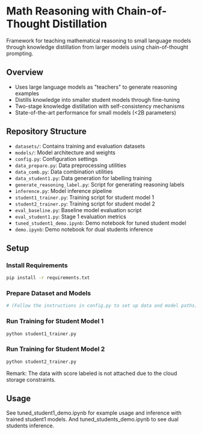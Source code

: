 # Math Reasoning with Chain-of-Thought Distillation

Framework for teaching mathematical reasoning to small language models through knowledge distillation from larger models using chain-of-thought prompting.

## Overview
- Uses large language models as "teachers" to generate reasoning examples
- Distills knowledge into smaller student models through fine-tuning
- Two-stage knowledge distillation with self-consistency mechanisms
- State-of-the-art performance for small models (<2B parameters)

## Repository Structure

- `datasets/`: Contains training and evaluation datasets
- `models/`: Model architecture and weights
- `config.py`: Configuration settings
- `data_prepare.py`: Data preprocessing utilities
- `data_comb.py`: Data combination utilities
- `data_student1.py`: Data generation for labelling training
- `generate_reasoning_label.py`: Script for generating reasoning labels
- `inference.py`: Model inference pipeline
- `student1_trainer.py`: Training script for student model 1 
- `student2_trainer.py`: Training script for student model 2
- `eval_baseline.py`: Baseline model evaluation script
- `eval_student1.py`: Stage 1 evaluation metrics
- `tuned_student1_demo.ipynb`: Demo notebook for tuned student model
- `demo.ipynb`: Demo notebook for dual students inference

## Setup
### Install Requirements
```bash
pip install -r requirements.txt
```
### Prepare Dataset and Models
```bash
# (Follow the instructions in config.py to set up data and model paths)
```
### Run Training for Student Model 1
```bash
python student1_trainer.py
```
### Run Training for Student Model 2
```bash
python student2_trainer.py
```
Remark: The data with score labeled is not attached due to the cloud storage constraints.


## Usage
See tuned_student1_demo.ipynb for example usage and inference with trained student1 models. And tuned_students_demo.ipynb to see dual students inference.
